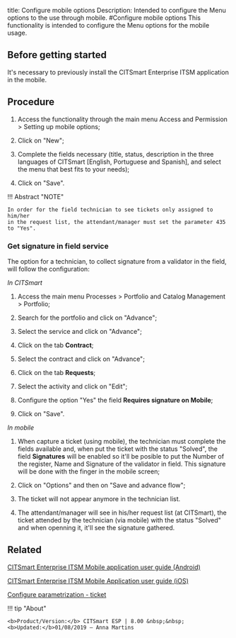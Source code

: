 title: Configure mobile options
Description: Intended to configure the Menu options to the use through mobile.
#Configure mobile options
This functionality is intended to configure the Menu options for the mobile usage.

Before getting started
--------------------------

It's necessary to previously install the CITSmart Enterprise ITSM application in
the mobile.

Procedure
-------------

1.  Access the functionality through the main menu Access and Permission \>
    Setting up mobile options;

2.  Click on "New";

3.  Complete the fields necessary (title, status, description in the three
    languages of CITSmart [English, Portuguese and Spanish], and select the menu
    that best fits to your needs);

4.  Click on "Save".


!!! Abstract "NOTE"

    In order for the field technician to see tickets only assigned to him/her 
    in the request list, the attendant/manager must set the parameter 435 to "Yes".

### Get signature in field service


The option for a technician, to collect signature from a validator 
in the field, will follow the configuration:

*In CITSmart*

1.  Access the main menu Processes \> Portfolio and Catalog Management \>
    Portfolio;
    
2.  Search for the portfolio and click on "Advance";

3.  Select the service and click on "Advance";

4.  Click on the tab **Contract**;

5.  Select the contract and click on "Advance";

6.  Click on the tab **Requests**;

7.  Select the activity and click on "Edit";

8.  Configure the option "Yes" the field **Requires signature on Mobile**;

9.  Click on "Save".

*In mobile*

1.  When capture a ticket (using mobile), the technician must complete the fields
    available and, when put the ticket with the status "Solved", the field **Signatures**
    will be enabled so it'll be posible to put the Number of the register, Name and Signature
    of the validator in field. This signature will be done with the finger in the mobile screen;
    
2.  Click on "Options" and then on "Save and advance flow";

3.  The ticket will not appear anymore in the technician list.

4.  The attendant/manager will see in his/her request list (at CITSmart), the ticket attended
    by the technician (via mobile) with the status "Solved" and when openning it, it'll see the
    signature gathered.



Related
-------

[CITSmart Enterprise ITSM Mobile application user guide (Android)](/en-us/citsmart-esp-8/additional-features/mobile-and-field-service/apps/citsmart-app-android.html)

[CITSmart Enterprise ITSM Mobile Application user guide (iOS)](/en-us/citsmart-esp-8/additional-features/mobile-and-field-service/apps/citsmart-app-ios.html)

[Configure parametrization - ticket](/en-us/citsmart-esp-8/platform-administration/parameters-list/configure-parametrization-ticket.html)


!!! tip "About"

    <b>Product/Version:</b> CITSmart ESP | 8.00 &nbsp;&nbsp;
    <b>Updated:</b>01/08/2019 – Anna Martins

